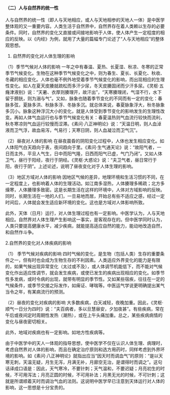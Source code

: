 #### （二）人与自然界的统一性

人与自然界的统一性（即人与天地相应，或人与天地相参的天地人一体）是中医学整体观的又一重要内容。人类生活于自然界中，自然界存在着人类赖以生存的必要条件。同时，自然界的变化又直接或间接地影响于人体，使人体产生一定程度的相应的反映。以《内经》为例，就用了大量的篇幅专门论述了“人与天地相应”的整体观思想。

1. 自然界的变化对人体生理的影响

（1）季节气候对人体的影响  一年之中有春温、夏热、长夏湿、秋凉、冬寒的正常季节气候变化。生物在这种季节气候变化之中，则为春生、夏长、长夏化、秋收、冬藏的相应变化。人体也毫不例外地受着季节气候变化的影响，而出现相应的生理性变化。如人在夏天皮腠就疏松而多汗少尿，冬天皮腠固闭而少汗多尿。《灵枢·五癃津液别》说：“天暑、衣厚则腠理开，故汗出”，“天寒腠理闭，气湿不行，水下留于膀胱，则为溺与气”。又如，脉象也随着季节变化的不同而有一定的变化：春脉多弦，夏脉多洪、秋脉多浮、冬脉多沉。就总体来说，春夏脉象浮大，秋冬脉象多沉小。脉象这种浮沉大小的变化，就是人体受到季节变化的影响发生的生理性改变。再如人体气血运行也与季节气候变化有关：春夏温热则气血流行较快而流利，秋冬寒凉则气血运行较慢而涩滞。《素问·八正神明论》说：“天温日明，则人血淖液而卫气浮，故血易泻，气易行；天寒日阴，则人血凝泣而卫气沉”。

（2）昼夜对人体的影响  在昼夜晨昏的阴阳变化过程中，人体也发生相应变化。如人体阳气白天趋向于表，夜间趋向于里。《素问·生气通天论》说：“故阳气者，一日而主外，平旦人气生，日中而阳气隆，日西而阳气已虚，气门乃闭”。又如人体卫气，昼行于阳经，夜行于阴经。《灵枢·大惑论》说：“夫卫气者，昼日常行于阳，夜行于阴”。上述论述，说明了昼夜变化对于人体生理的影响。

（3）地区方域对人体的影响  因地区气候的差异，地理环境和生活习惯的不同，在一定程度上，也影响着人体的生理活动。如江南多湿热，人体腠理多稀疏；北方多燥寒，人体腠理多致密。这是长期生活在这样的环境中，人体对方域影响的反映。同时，长期生活在一地的人们，一旦易地而居，开始总有些不适应之感，经过一定时间后，人体就会发生适应新环境的变化。这也是方域对人体影响所致。

此外，天体（日月）运行，对人体生理过程也有一定影响。中医学认为，人与天地相应。自然界对人体生理产生影响这一事实，是客观存在的。但中医学同时认为，人类只要提高健康水平，减少疾病，就能提高适应自然的能力，能动地改造自然，和自然作斗争。

2.自然界的变化对人体疾病的影响

（1） 季节气候对疾病的影响  四时气候的变化，是生物（包括人类）生存的重要条件之一，但有时也会成为生物生存的不利因素。人类适应外界变化的能力是有限的，如果气候出现异常变化（太过或不及），或人体调节机能低下，而不能对气候变化作出适应性调节，就会发生疾病，或使已发生的疾病出现相应的变化。如季节性多发病，或时令病的出现，就带有明显的季节性。又如某些宿疾，往往在一定的气候条件，或季节交接之际发作，如痺证、哮喘等。中医运气学说更明确提出某气当令之年，有某病流行的预测。

（2）昼夜的变化对疾病的影响  大多数疾病，白天减轻，夜晚加重。因此，《灵枢·顺气一日分为四时》说：“夫百病者，多以旦慧昼安，夕加夜甚”。有些疾病，常在午后或夜间定时周期性发热（潮热），或在上午头痛加重。总之，某些疾病病情的变化与昼夜密切相关。

此外，地域对疾病也有一定影响。如地方性疾病等。

由于中医学中的天人一体观的指导思想，使中医学不仅在认识人体生理、病理时，考虑自然界对人体的影响，而且在确定治疗原则和选方用药时，同样考虑到外界环境的影响。如《素问·八正神明论》就指出应当“因天时而调血气”的原则：“是以天寒无刺，天温无疑，月生无泻，月满无补，月廊空无治，是谓得时而调之”。这句话译成口语是：因此，天气寒冷，不要针刺；天气温和，不要迟疑；月亮初生的时候，不可用泻法；月亮正圆的时候，不可用补法；月黑无光的时候，不可针刺；这就是所谓顺着天时而调治气血的法则。这说明中医学早已注意到天体运行对人体的影响，这一思想是十分宝贵的。